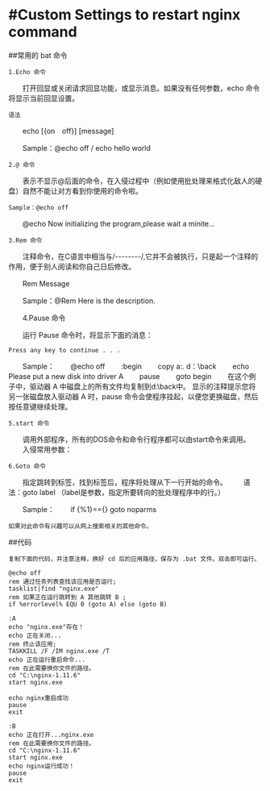 #Custom Settings to restart nginx command
=============
##常用的 bat 命令

    1.Echo 命令
　　打开回显或关闭请求回显功能，或显示消息。如果没有任何参数，echo 命令将显示当前回显设置。

    语法
　　echo [{on　off}] [message]

　　Sample：@echo off / echo hello world

    2.@ 命令
　　表示不显示@后面的命令，在入侵过程中（例如使用批处理来格式化敌人的硬盘）自然不能让对方看到你使用的命令啦。

    Sample：@echo off
　　@echo Now initializing the program,please wait a minite...
    
    3.Rem 命令
　　注释命令，在C语言中相当与/*--------*/,它并不会被执行，只是起一个注释的作用，便于别人阅读和你自己日后修改。

　　Rem Message

　　Sample：@Rem Here is the description.

　　4.Pause 命令

　　运行 Pause 命令时，将显示下面的消息：

    Press any key to continue . . .

　　Sample：
　　@echo off
　　:begin
　　copy a:*.* d：\back
　　echo Please put a new disk into driver A
　　pause
　　goto begin
　　在这个例子中，驱动器 A 中磁盘上的所有文件均复制到d:\back中。
    显示的注释提示您将另一张磁盘放入驱动器 A 时，pause 命令会使程序挂起，以便您更换磁盘，然后按任意键继续处理。
    
    5.start 命令
　　调用外部程序，所有的DOS命令和命令行程序都可以由start命令来调用。
　　入侵常用参数：
    
    6.Goto 命令
　　指定跳转到标签，找到标签后，程序将处理从下一行开始的命令。
　　语法：goto label （label是参数，指定所要转向的批处理程序中的行。）

　　Sample：
　　if {%1}=={} goto noparms

    如果对此命令有兴趣可以从网上搜索相关的其他命令。

##代码
    
    复制下面的代码，并注意注释，换好 cd 后的应用路径，保存为 .bat 文件。双击即可运行。

    @echo off
    rem 通过任务列表查找该应用是否运行;
    tasklist|find "nginx.exe"
    rem 如果正在运行跳转到 A 其他跳转 B ;
    if %errorlevel% EQU 0 (goto A) else (goto B)

    :A
    echo "nginx.exe"存在！
    echo 正在关闭...
    rem 终止该应用;
    TASKKILL /F /IM nginx.exe /T
    echo 正在运行重启命令...
    rem 在此需要换你文件的路径。
    cd "C:\nginx-1.11.6"
    start nginx.exe

    echo nginx重启成功
    pause
    exit

    :B
    echo 正在打开...nginx.exe
    rem 在此需要换你文件的路径。
    cd "C:\nginx-1.11.6"
    start nginx.exe
    echo nginx运行成功！
    pause
    exit
